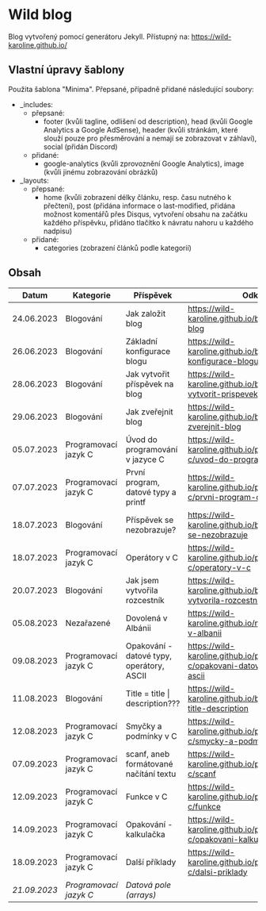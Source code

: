 # Wild blog

Blog vytvořený pomocí generátoru Jekyll. Přístupný na: https://wild-karoline.github.io/

## Vlastní úpravy šablony

Použita šablona "Minima". Přepsané, případně přidané následující soubory: 
- _includes:
  - přepsané:
    - footer (kvůli tagline, odlišení od description), head (kvůli Google Analytics a Google AdSense), header (kvůli stránkám, které slouží pouze pro přesměrování a nemají se zobrazovat v záhlaví), social (přidán Discord)
  - přidané:
    - google-analytics (kvůli zprovoznění Google Analytics), image (kvůli jinému zobrazování obrázků)
- _layouts:
  - přepsané:
    - home (kvůli zobrazení délky článku, resp. času nutného k přečtení), post (přidána informace o last-modified, přidána možnost komentářů přes Disqus, vytvoření obsahu na začátku každého příspěvku, přidáno tlačítko k návratu nahoru u každého nadpisu)
  - přidané:
    - categories (zobrazení článků podle kategorií)
   
## Obsah

| Datum | Kategorie | Příspěvek | Odkaz web | Odkaz Jekyll markdown |
| --- | --- | --- | --- | --- |
| 24.06.2023 | Blogování | Jak založit blog | https://wild-karoline.github.io/blogovani/jak-zalozit-blog | https://github.com/wild-karoline/wild-karoline.github.io/blob/master/docs/_posts/blogovani/2023-06-24-jak-zalozit-blog.markdown |
| 26.06.2023 | Blogování | Základní konfigurace blogu | https://wild-karoline.github.io/blogovani/zakladni-konfigurace-blogu | https://github.com/wild-karoline/wild-karoline.github.io/blob/master/docs/_posts/blogovani/2023-06-26-zakladni-konfigurace-blogu.markdown |
| 28.06.2023 | Blogování | Jak vytvořit příspěvek na blog | https://wild-karoline.github.io/blogovani/jak-vytvorit-prispevek-na-blog | https://github.com/wild-karoline/wild-karoline.github.io/blob/master/docs/_posts/blogovani/2023-06-28-jak-vytvorit-prispevek.markdown |
| 29.06.2023 | Blogování | Jak zveřejnit blog | https://wild-karoline.github.io/blogovani/jak-zverejnit-blog | https://github.com/wild-karoline/wild-karoline.github.io/blob/master/docs/_posts/blogovani/2023-06-29-jak-zverejnit-blog.markdown |
| 05.07.2023 | Programovací jazyk C | Úvod do programování v jazyce C | https://wild-karoline.github.io/programovaci-jazyk-c/uvod-do-programovani-v-jazyce-c | https://github.com/wild-karoline/wild-karoline.github.io/blob/master/docs/_posts/c/2023-07-05-uvod-do-programovani-v-jazyce-c.markdown | 
| 07.07.2023 | Programovací jazyk C | První program, datové typy a printf | https://wild-karoline.github.io/programovaci-jazyk-c/prvni-program-datove-typy-a-printf | https://github.com/wild-karoline/wild-karoline.github.io/blob/master/docs/_posts/c/2023-07-07-prvni-program-datove-typy-a-printf.markdown |
| 18.07.2023 | Blogování | Příspěvek se nezobrazuje? | https://wild-karoline.github.io/blogovani/prispevek-se-nezobrazuje | https://github.com/wild-karoline/wild-karoline.github.io/blob/master/docs/_posts/blogovani/2023-07-18-prispevek-se-nezobrazuje.markdown |
| 18.07.2023 | Programovací jazyk C | Operátory v C | https://wild-karoline.github.io/programovaci-jazyk-c/operatory-v-c | https://github.com/wild-karoline/wild-karoline.github.io/blob/master/docs/_posts/c/2023-07-18-operatory-v-c.markdown |
| 20.07.2023 | Blogování | Jak jsem vytvořila rozcestník | https://wild-karoline.github.io/blogovani/jak-jsem-vytvorila-rozcestnik | https://github.com/wild-karoline/wild-karoline.github.io/blob/master/docs/_posts/blogovani/2023-07-20-jak-jsem-vytvorila-rozcestnik.markdown |
| 05.08.2023 | Nezařazené | Dovolená v Albánii | https://wild-karoline.github.io/nezarazene/dovolena-v-albanii | https://github.com/wild-karoline/wild-karoline.github.io/blob/master/docs/_posts/nezarazene/2023-08-05-dovolena-v-albanii.markdown |
| 09.08.2023 | Programovací jazyk C | Opakování - datové typy, operátory, ASCII | https://wild-karoline.github.io/programovaci-jazyk-c/opakovani-datove-typy-operatory-ascii | https://github.com/wild-karoline/wild-karoline.github.io/blob/master/docs/_posts/c/2023-08-09-opakovani-datove-typy-operatory-ascii.markdown |
| 11.08.2023 | Blogování | Title = title \| description??? | https://wild-karoline.github.io/blogovani/title-tag-title-description | https://github.com/wild-karoline/wild-karoline.github.io/blob/master/docs/_posts/blogovani/2023-08-11-title-tag-title-description.markdown |
| 12.08.2023 | Programovací jazyk C | Smyčky a podmínky v C |https://wild-karoline.github.io/programovaci-jazyk-c/smycky-a-podminky | https://github.com/wild-karoline/wild-karoline.github.io/blob/master/docs/_posts/c/2023-08-12-smycky-a-podminky.markdown |
| 07.09.2023 | Programovací jazyk C | scanf, aneb formátované načítání textu | https://wild-karoline.github.io/programovaci-jazyk-c/scanf | https://github.com/wild-karoline/wild-karoline.github.io/blob/master/docs/_posts/c/2023-09-07-scanf.markdown |
| 12.09.2023 | Programovací jazyk C | Funkce v C | https://wild-karoline.github.io/programovaci-jazyk-c/funkce | https://github.com/wild-karoline/wild-karoline.github.io/blob/master/docs/_posts/c/2023-09-12-funkce.markdown |
| 14.09.2023 | Programovací jazyk C | Opakování - kalkulačka | https://wild-karoline.github.io/programovaci-jazyk-c/opakovani-kalkulacka | https://github.com/wild-karoline/wild-karoline.github.io/blob/master/docs/_posts/c/2023-09-14-opakovani-kalkulacka.markdown |
| 18.09.2023 | Programovací jazyk C | Další příklady | https://wild-karoline.github.io/programovaci-jazyk-c/dalsi-priklady | https://github.com/wild-karoline/wild-karoline.github.io/blob/master/docs/_posts/c/2023-09-18-dalsi-priklady.markdown |
| *21.09.2023* | *Programovací jazyk C* | *Datová pole (arrays)* | |
